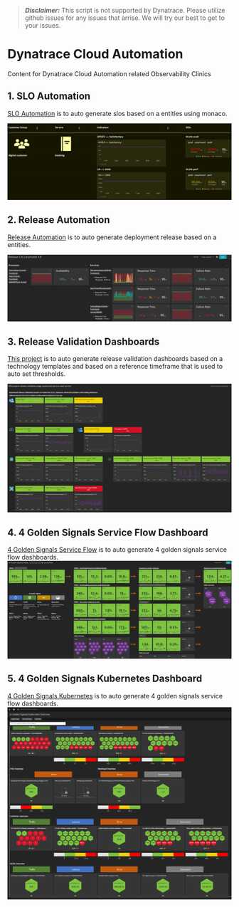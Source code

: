 > **_Disclaimer:_** This script is not supported by Dynatrace. Please utilize github issues for any issues that arrise. We will try our best to get to your issues.

# Dynatrace Cloud Automation
Content for Dynatrace Cloud Automation related Observability Clinics

## 1. SLO Automation

[SLO Automation](slo-automation/README.md) is to auto generate slos based on a entities using monaco.

![](./slo-automation/slo-dashboard/image/dashboard.png)

## 2. Release Automation

[Release Automation](release-automation/README.md) is to auto generate deployment release based on a entities.

![](./release-automation/image/dashboard.png)

## 3. Release Validation Dashboards

[This project](release-validation-dashboards/README.md) is to auto generate release validation dashboards based on a technology templates and based on a reference timeframe that is used to auto set thresholds.

![](./release-validation-dashboards/image/dashboard.png)

## 4. 4 Golden Signals Service Flow Dashboard

[4 Golden Signals Service Flow](4-golden-signals-serviceflow/README.md) is to auto generate 4 golden signals service flow dashboards.
![](./4-golden-signals-serviceflow/image/dashboard.png)

## 5. 4 Golden Signals Kubernetes Dashboard

[4 Golden Signals Kubernetes](4-golden-signals-kubernetes/README.md) is to auto generate 4 golden signals service flow dashboards.
![](./4-golden-signals-kubernetes/image/dashboard.png)

